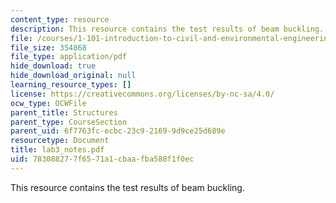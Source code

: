 ```yaml
---
content_type: resource
description: This resource contains the test results of beam buckling.
file: /courses/1-101-introduction-to-civil-and-environmental-engineering-design-i-fall-2005/783088277f6571a1cbaafba588f1f0ec_lab3_notes.pdf
file_size: 354868
file_type: application/pdf
hide_download: true
hide_download_original: null
learning_resource_types: []
license: https://creativecommons.org/licenses/by-nc-sa/4.0/
ocw_type: OCWFile
parent_title: Structures
parent_type: CourseSection
parent_uid: 6f7763fc-ecbc-23c9-2169-9d9ce25d689e
resourcetype: Document
title: lab3_notes.pdf
uid: 78308827-7f65-71a1-cbaa-fba588f1f0ec
---
```

This resource contains the test results of beam buckling.